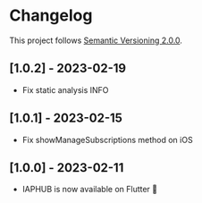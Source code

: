 # Changelog
This project follows [Semantic Versioning 2.0.0](https://semver.org/spec/v2.0.0.html).

## [1.0.2] - 2023-02-19
- Fix static analysis INFO

## [1.0.1] - 2023-02-15
- Fix showManageSubscriptions method on iOS

## [1.0.0] - 2023-02-11
- IAPHUB is now available on Flutter 🥳